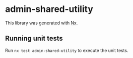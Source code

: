 # admin-shared-utility

This library was generated with [Nx](https://nx.dev).

## Running unit tests

Run `nx test admin-shared-utility` to execute the unit tests.
